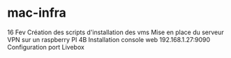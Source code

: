 # mac-infra

16 Fev
Création des scripts d'installation des vms
Mise en place du serveur VPN sur un raspberry PI 4B
Installation console web 192.168.1.27:9090
Configuration port Livebox

